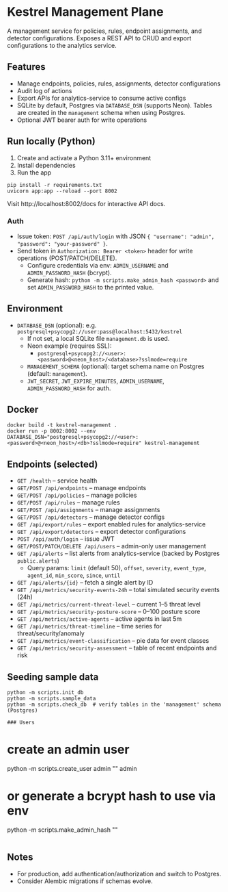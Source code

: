 # Kestrel Management Plane

A management service for policies, rules, endpoint assignments, and detector configurations. Exposes a REST API to CRUD and export configurations to the analytics service.

## Features

- Manage endpoints, policies, rules, assignments, detector configurations
- Audit log of actions
- Export APIs for analytics-service to consume active configs
- SQLite by default, Postgres via `DATABASE_DSN` (supports Neon). Tables are created in the `management` schema when using Postgres.
- Optional JWT bearer auth for write operations

## Run locally (Python)

1. Create and activate a Python 3.11+ environment
2. Install dependencies
3. Run the app

```
pip install -r requirements.txt
uvicorn app:app --reload --port 8002
```

Visit http://localhost:8002/docs for interactive API docs.

### Auth

- Issue token: `POST /api/auth/login` with JSON `{ "username": "admin", "password": "your-password" }`.
- Send token in `Authorization: Bearer <token>` header for write operations (POST/PATCH/DELETE).
  - Configure credentials via env: `ADMIN_USERNAME` and `ADMIN_PASSWORD_HASH` (bcrypt).
  - Generate hash: `python -m scripts.make_admin_hash <password>` and set `ADMIN_PASSWORD_HASH` to the printed value.

## Environment

- `DATABASE_DSN` (optional): e.g. `postgresql+psycopg2://user:pass@localhost:5432/kestrel`
  - If not set, a local SQLite file `management.db` is used.
  - Neon example (requires SSL):
    - `postgresql+psycopg2://<user>:<password>@<neon_host>/<database>?sslmode=require`
  - `MANAGEMENT_SCHEMA` (optional): target schema name on Postgres (default: `management`).
  - `JWT_SECRET`, `JWT_EXPIRE_MINUTES`, `ADMIN_USERNAME`, `ADMIN_PASSWORD_HASH` for auth.

## Docker

```
docker build -t kestrel-management .
docker run -p 8002:8002 --env DATABASE_DSN="postgresql+psycopg2://<user>:<password>@<neon_host>/<db>?sslmode=require" kestrel-management
```

## Endpoints (selected)

- `GET /health` – service health
- `GET/POST /api/endpoints` – manage endpoints
- `GET/POST /api/policies` – manage policies
- `GET/POST /api/rules` – manage rules
- `GET/POST /api/assignments` – manage assignments
- `GET/POST /api/detectors` – manage detector configs
- `GET /api/export/rules` – export enabled rules for analytics-service
- `GET /api/export/detectors` – export detector configurations
- `POST /api/auth/login` – issue JWT
- `GET/POST/PATCH/DELETE /api/users` – admin-only user management
- `GET /api/alerts` – list alerts from analytics-service (backed by Postgres `public.alerts`)
  - Query params: `limit` (default 50), `offset`, `severity`, `event_type`, `agent_id`, `min_score`, `since`, `until`
- `GET /api/alerts/{id}` – fetch a single alert by ID
- `GET /api/metrics/security-events-24h` – total simulated security events (24h)
- `GET /api/metrics/current-threat-level` – current 1–5 threat level
- `GET /api/metrics/security-posture-score` – 0–100 posture score
- `GET /api/metrics/active-agents` – active agents in last 5m
- `GET /api/metrics/threat-timeline` – time series for threat/security/anomaly
- `GET /api/metrics/event-classification` – pie data for event classes
- `GET /api/metrics/security-assessment` – table of recent endpoints and risk

## Seeding sample data

```
python -m scripts.init_db
python -m scripts.sample_data
python -m scripts.check_db  # verify tables in the 'management' schema (Postgres)

### Users

```

# create an admin user

python -m scripts.create_user admin "<password>" admin

# or generate a bcrypt hash to use via env

python -m scripts.make_admin_hash "<password>"

```

```

## Notes

- For production, add authentication/authorization and switch to Postgres.
- Consider Alembic migrations if schemas evolve.
